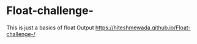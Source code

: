 # Float-challenge-
This is just a basics of float 
Output
https://hiteshmewada.github.io/Float-challenge-/ 
